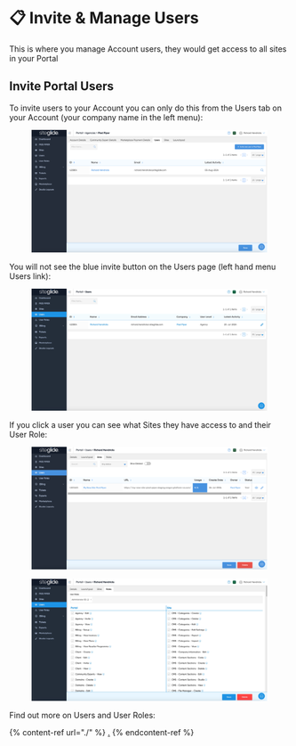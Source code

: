# 📋 Invite & Manage Users

This is where you manage Account users, they would get access to all sites in your Portal



## Invite Portal Users

To invite users to your Account you can only do this from the Users tab on your Account (your company name in the left menu):

<figure><img src="../../.gitbook/assets/Siteglide-Portal-Account-Users.png" alt=""><figcaption></figcaption></figure>

You will not see the blue invite button on the Users page (left hand menu Users link):

<figure><img src="../../.gitbook/assets/Siteglide-Users.jpg" alt=""><figcaption></figcaption></figure>

If you click a user you can see what Sites they have access to and their User Role:

<figure><img src="../../.gitbook/assets/Siteglide-Users-Sites.png" alt=""><figcaption></figcaption></figure>

<figure><img src="../../.gitbook/assets/Siteglide-Users-Role.jpg" alt=""><figcaption></figcaption></figure>

Find out more on Users and User Roles:

{% content-ref url="./" %}
[.](./)
{% endcontent-ref %}
